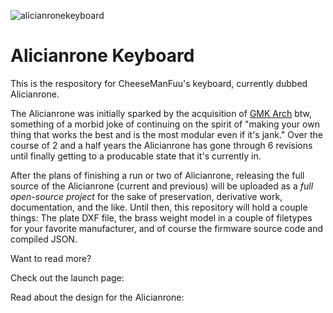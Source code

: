 ![alicianronekeyboard](https://cheesemanfuu.com/wp-content/uploads/2025/05/4f1daa43-30d8-49a7-b684-ff5232c3f6d6-1-e1747273799328.png)

# Alicianrone Keyboard
This is the respository for CheeseManFuu's keyboard, currently dubbed Alicianrone.

The Alicianrone was initially sparked by the acquisition of [GMK Arch](https://geekhack.org/index.php?topic=112566.0) btw, something of a morbid joke of continuing on the spirit of "making your own thing that works the best and is the most modular even if it's jank." Over the course of 2 and a half years the Alicianrone has gone through 6 revisions until finally getting to a producable state that it's currently in.

After the plans of finishing a run or two of Alicianrone, releasing the full source of the Alicianrone (current and previous) will be uploaded as a *full open-source project* for the sake of preservation, derivative work, documentation, and the like. Until then, this repository will hold a couple things: The plate DXF file, the brass weight model in a couple of filetypes for your favorite manufacturer, and of course the firmware source code and compiled JSON.

Want to read more?

Check out the launch page:

Read about the design for the Alicianrone:

